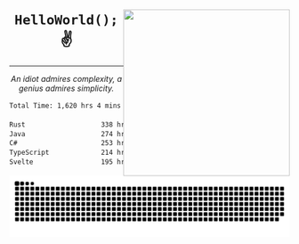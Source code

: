 <div text-align="center">
    <img src="https://i.imgur.com/h1q15Kt.gife" align="right" width="299" height="299">
    <h1 align="center"><code>HelloWorld();</code> ✌️</h1>
    <hr>
    <p align="center"><i>An idiot admires complexity, a genius admires simplicity.</i></p>
</div>

<!--START_SECTION:waka-->

```txt
Total Time: 1,620 hrs 4 mins

Rust                   338 hrs 44 mins █████░░░░░░░░░░░░░░░░░░░░   19.65 %
Java                   274 hrs 19 mins ████░░░░░░░░░░░░░░░░░░░░░   15.91 %
C#                     253 hrs 6 mins  ███▓░░░░░░░░░░░░░░░░░░░░░   14.68 %
TypeScript             214 hrs 10 mins ███░░░░░░░░░░░░░░░░░░░░░░   12.42 %
Svelte                 195 hrs 5 mins  ██▓░░░░░░░░░░░░░░░░░░░░░░   11.32 %
```

<!--END_SECTION:waka-->

<picture>
  <source media="(prefers-color-scheme: dark)" srcset="https://raw.githubusercontent.com/Somfic/Somfic/main/github-contribution-grid-snake-dark.svg">
  <source media="(prefers-color-scheme: light)" srcset="https://raw.githubusercontent.com/Somfic/Somfic/main/github-contribution-grid-snake.svg">
  <img alt="github contribution grid snake animation" src="https://raw.githubusercontent.com/Somfic/Somfic/main/github-contribution-grid-snake.svg">
</picture>
